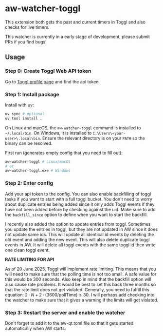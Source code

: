 aw-watcher-toggl
==================

This extension both gets the past and current timers in Toggl and also checks for live timers.

This watcher is currently in a early stage of development, please submit PRs if you find bugs!


## Usage

### Step 0: Create Toggl Web API token

Go to [Toggl profile page](https://track.toggl.com/profile) and find the api token.

### Step 1: Install package

Install with [uv](https://github.com/astral-sh/uv):

```sh
uv sync # optional
uv tool install .
```

On Linux and macOS, the `aw-watcher-toggl` command is installed to `~/.local/bin`. On Windows, it is installed to `C:\Users\<your-user>\.local\bin`. Ensure the relevant directory is on your `PATH` so the binary can be resolved.

First run (generates empty config that you need to fill out):
```sh
aw-watcher-toggl # Linux/macOS
# or
aw-watcher-toggl.exe # Windows
```

### Step 2: Enter config

Add your api token to the config. You can also enable backfilling of toggl tasks if you want to start with a full toggl bucket. You don't need to worry about duplicate entries being added since it only adds Toggl events if they have not been added before by checking against the uid. Make sure to add the `backfill_since` option to define when you want to start the backfill. 

I recently also added the option to update entries from toggl. Sometimes you update the entries in toggl, but they are not updated in AW since it does not update same ids. This will update all identical id events by deleting the old event and adding the new event. This will also delete duplicate toggl events in AW. It will delete all toggl events with the same toggl id then write one clean toggl event.

**RATE LIMITING FOR API**

As of 20 June 2025, Toggl will implement rate limiting. This means that you will need to make sure that the polling time is not too small. A safe value for this would be 300 seconds. Also keep in mind that the backfill option will also cause rate problems. It would be best to set this back three months so that the rate limit does not get violated. Generally, you need to fulfill this equation: $2·N + 2·(3600/\text{pollTime}) ≤ 30$. I will perhaps add checking into the watcher to make sure that it gives a warning if the limits will get violated.  


### Step 3: Restart the server and enable the watcher

Don't forget to add it to the aw-qt.toml file so that it gets started automatically when AW starts. 


